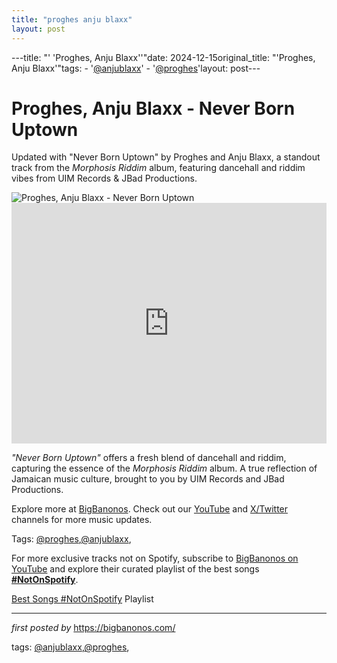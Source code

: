 ```yaml
---
title: "proghes anju blaxx"
layout: post
---
```

---title: "' 'Proghes, Anju Blaxx''"date: 2024-12-15original_title: "'Proghes, Anju Blaxx'"tags:  - '[@anjublaxx](/tags/anjublaxx/)'  - '[@proghes](/tags/proghes/)'layout: post---<!-- Title of the Post --><h1 >Proghes, Anju Blaxx - Never Born Uptown</h1> <!-- Introductory Text --><p >Updated with "Never Born Uptown" by Proghes and Anju Blaxx, a standout track from the *Morphosis Riddim* album, featuring dancehall and riddim vibes from UIM Records & JBad Productions.</p> <!-- Featured Image --><div > <img src="https://www.dancehallmag.com/assets/2022/12/pro.jpg" alt="Proghes, Anju Blaxx - Never Born Uptown" /></div> <!-- YouTube Video Embed --><div > <iframe width="100%" height="385" src="https://www.youtube.com/embed/blKAzV-Fgxo" title="Proghes, Anju Blaxx - Never Born Uptown (Official Audio)" frameborder="0" allow="accelerometer; autoplay; clipboard-write; encrypted-media; gyroscope; picture-in-picture; web-share" referrerpolicy="strict-origin-when-cross-origin" allowfullscreen></iframe></div> <!-- Song Information --><div > <p><em>"Never Born Uptown"</em> offers a fresh blend of dancehall and riddim, capturing the essence of the *Morphosis Riddim* album. A true reflection of Jamaican music culture, brought to you by UIM Records and JBad Productions.</p></div> <!-- Footer Links --><div > <p>Explore more at <a href="https://bigbanonos.com/" target="_blank">BigBanonos</a>. Check out our <a href="https://www.youtube.com/[@BigBanonos](/tags/BigBanonos/)" target="_blank">YouTube</a> and <a href="https://x.com/bigbanonos" target="_blank">X/Twitter</a> channels for more music updates.</p></div> <!-- Tags --><p >Tags: [@proghes](/tags/proghes/),[@anjublaxx](/tags/anjublaxx/),</p><!--Subscribe and Playlist Links--><div>    <p>For more exclusive tracks not on Spotify, subscribe to <a href="https://www.youtube.com/[@BigBanonos](/tags/BigBanonos/)" target="_blank">BigBanonos on YouTube</a> and explore their curated playlist of the best songs <strong>[#NotOnSpotify](/tags/NotOnSpotify/)</strong>.</p>    <p><a href="https://www.youtube.com/playlist?list=PLtuNtuTatqI0kFahUCbtbfenC_ET5O_tr" target="_blank">Best Songs [#NotOnSpotify](/tags/NotOnSpotify/) Playlist<br /></a></p></div><hr /><p><em>first posted by</em> <a href="https://bigbanonos.com/" rel="noopener" target="_new">https://bigbanonos.com/</a></p><p>tags: [@anjublaxx](/tags/anjublaxx/),[@proghes](/tags/proghes/),</p>